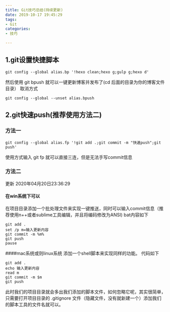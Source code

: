 ```yaml
---
title: Git技巧总结(持续更新)
date: 2019-10-17 19:45:29
tags:
- Git
categories:
- 技巧

---
```


## 1.git设置快捷脚本
```
git config --global alias.bp '!hexo clean;hexo g;gulp g;hexo d'
```
然后使用 git bpush 就可以一键更新博客并发布了(cd 后面的目录为你的博客文件目录）
取消方式
```
git config --global --unset alias.bpush
```
## 2.git快速push(推荐使用方法二)
### 方法一
```
git config --global alias.fp '!git add .;git commit -m "快速push";git push'
```
使用方式输入 git fp  就可以直接三连，但是无法手写commit信息
### 方法二
更新 2020年04月20日23:36:29

#### 在win系统下可以
在项目目录添加一个批处理文件来实现一键推送，同时可以输入commit信息（推荐使用n++或者sublime工具编辑，并且将编码修改为ANSI)
bat内容如下
```
git add .
set /p m=输入更新内容
git commit -m %m%
git push
pause
```
####mac系统或则linux系统
添加一个shell脚本来实现同样的功能。
代码如下
```
git add .
echo 输入更新内容
read m
git commit -m $m
git push
```
此时我们的项目目录就会多出我们添加的脚本文件，如何忽略它呢，其实很简单，只需要打开项目目录的 .gitignore 文件（隐藏文件，没有就新建一个）添加我们的脚本工具的文件名就可以。

